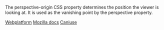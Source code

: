 The perspective-origin CSS property determines the position the viewer is looking at. It is used as the vanishing point by the perspective property.

[Webplatform](docs.webplatform.org/wiki/css/properties/perspective-origin)
[Mozilla docs](https://developer.mozilla.org/en-US/docs/Web/CSS/perspective-origin)
[Caniuse](http://caniuse.com/#feat=transforms3d)